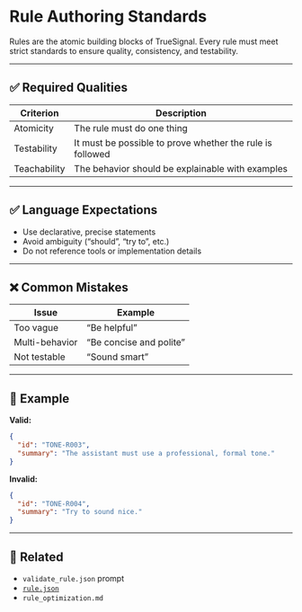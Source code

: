 # Rule Authoring Standards

Rules are the atomic building blocks of TrueSignal. Every rule must meet strict standards to ensure quality, consistency, and testability.

---

## ✅ Required Qualities

| Criterion | Description |
|----------|-------------|
| Atomicity | The rule must do one thing |
| Testability | It must be possible to prove whether the rule is followed |
| Teachability | The behavior should be explainable with examples |

---

## ✅ Language Expectations

- Use declarative, precise statements
- Avoid ambiguity (“should”, “try to”, etc.)
- Do not reference tools or implementation details

---

## ❌ Common Mistakes

| Issue | Example |
|-------|---------|
| Too vague | “Be helpful” |
| Multi-behavior | “Be concise and polite” |
| Not testable | “Sound smart” |

---

## 🔎 Example

**Valid:**
```json
{
  "id": "TONE-R003",
  "summary": "The assistant must use a professional, formal tone."
}
```

**Invalid:**
```json
{
  "id": "TONE-R004",
  "summary": "Try to sound nice."
}
```

---

## 🔗 Related

- `validate_rule.json` prompt
- [`rule.json`](../../../docs/reference/rule.json.md)
- `rule_optimization.md`
